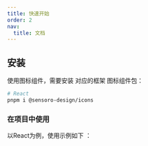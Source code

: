 ```yaml
---
title: 快速开始
order: 2
nav:
  title: 文档
---
```


## 安装

使用图标组件，需要安装 对应的框架 图标组件包：

```sh
# React
pnpm i @sensoro-design/icons
```

### 在项目中使用

以React为例，使用示例如下 ：

<code src="./components/example.tsx" />

